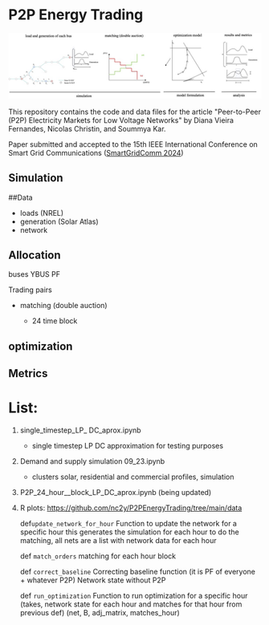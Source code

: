 # P2P Energy Trading

 ![Methods](https://github.com/d-vf/P2PEnergyTrading/blob/main/bids_bus_R.jpg)

This repository contains the code and data files for the article "Peer-to-Peer (P2P) Electricity Markets for Low Voltage Networks" by Diana Vieira Fernandes, Nicolas Christin, and Soummya Kar.

Paper submitted and accepted to the 15th IEEE International Conference on Smart Grid Communications ([SmartGridComm 2024](https://sgc2024.ieee-smartgridcomm.org/about))

  
## Simulation

##Data

* loads (NREL)
* generation (Solar Atlas)
* network

 ## Allocation
 buses
 YBUS
 PF

Trading pairs
  
* matching (double auction)

  * 24 time block

## optimization



## Metrics

# List:

1. single_timestep_LP_ DC_aprox.ipynb
   * single timestep LP DC approximation for testing purposes

2. Demand and supply simulation 09_23.ipynb
   * clusters solar, residential and commercial profiles, simulation
  
3. P2P_24_hour__block_LP_DC_aprox.ipynb (being updated)

4. R plots: https://github.com/nc2y/P2PEnergyTrading/tree/main/data
   
    def`update_network_for_hour`
       Function to update the network for a specific hour
       this generates the simulation for each hour to do the matching, all nets are a list with network data for each hour
    
    def `match_orders`
        matching for each hour block
    
     def `correct_baseline`
    Correcting baseline function (it is PF of everyone + whatever P2P) Network state without P2P
    
    def `run_optimization`
    Function to run optimization for a specific hour (takes, network state for each hour and matches for that hour from previous def)
    (net, B, adj_matrix, matches_hour)
